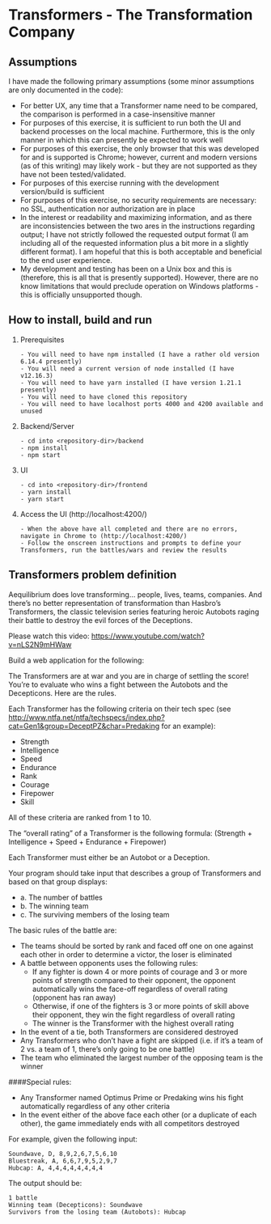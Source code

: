 # Transformers - The Transformation Company

## Assumptions

I have made the following primary assumptions (some minor assumptions are only documented in the code):

- For better UX, any time that a Transformer name need to be compared, the comparison is performed in a case-insensitive manner
- For purposes of this exercise, it is sufficient to run both the UI and backend processes on the local machine.  Furthermore, this is the only manner in which this can presently be expected to work well
- For purposes of this exercise, the only browser that this was developed for and is supported is Chrome; however, current and modern versions (as of this writing) may likely work - but they are not supported as they have not been tested/validated.
- For purposes of this exercise running with the development version/build is sufficient
- For purposes of this exercise, no security requirements are necessary: no SSL, authentication nor authorization are in place
- In the interest or readability and maximizing information, and as there are inconsistencies between the two ares in the instructions regarding output; I have not strictly followed the requested output format (I am including all of the requested information plus a bit more in a slightly different format).  I am hopeful that this is both acceptable and beneficial to the end user experience.      
- My development and testing has been on a Unix box and this is (therefore, this is all that is presently supported).  However, there are no know limitations that would preclude operation on Windows platforms - this is officially unsupported though. 

## How to install, build and run

1. Prerequisites
    ```
   - You will need to have npm installed (I have a rather old version 6.14.4 presently)
   - You will need a current version of node installed (I have v12.16.3)
   - You will need to have yarn installed (I have version 1.21.1 presently)
   - You will need to have cloned this repository
   - You will need to have localhost ports 4000 and 4200 available and unused
    ```
2. Backend/Server
    ```
   - cd into <repository-dir>/backend 
   - npm install
   - npm start
    ```
3. UI
    ``` 
   - cd into <repository-dir>/frontend
   - yarn install
   - yarn start
    ```
4. Access the UI (http://localhost:4200/)
    ```
   - When the above have all completed and there are no errors, navigate in Chrome to (http://localhost:4200/) 
   - Follow the onscreen instructions and prompts to define your Transformers, run the battles/wars and review the results 
    ```   

## Transformers problem definition
Aequilibrium does love transforming... people, lives, teams, companies. And there’s no better
representation of transformation than Hasbro’s Transformers, the classic television series featuring
heroic Autobots raging their battle to destroy the evil forces of the Deceptions.

Please watch this video:
https://www.youtube.com/watch?v=nLS2N9mHWaw

Build a web application for the following:

The Transformers are at war and you are in charge of settling the score! You’re to evaluate who wins a
fight between the Autobots and the Decepticons. Here are the rules.

Each Transformer has the following criteria on their tech spec (see
http://www.ntfa.net/ntfa/techspecs/index.php?cat=Gen1&group=DeceptPZ&char=Predaking for an
example):
- Strength
- Intelligence
- Speed
- Endurance
- Rank
- Courage
- Firepower
- Skill

All of these criteria are ranked from 1 to 10.

The “overall rating” of a Transformer is the following formula:
(Strength + Intelligence + Speed + Endurance + Firepower)

Each Transformer must either be an Autobot or a Deception.

Your program should take input that describes a group of Transformers and based on that group
displays:
* a. The number of battles
* b. The winning team
* c. The surviving members of the losing team

The basic rules of the battle are:
- The teams should be sorted by rank and faced off one on one against each other in order to
determine a victor, the loser is eliminated
- A battle between opponents uses the following rules:
    - If any fighter is down 4 or more points of courage and 3 or more points of strength
compared to their opponent, the opponent automatically wins the face-off regardless of
overall rating (opponent has ran away)
    - Otherwise, if one of the fighters is 3 or more points of skill above their opponent, they win
the fight regardless of overall rating
    - The winner is the Transformer with the highest overall rating
- In the event of a tie, both Transformers are considered destroyed
- Any Transformers who don’t have a fight are skipped (i.e. if it’s a team of 2 vs. a team of 1, there’s
only going to be one battle)
- The team who eliminated the largest number of the opposing team is the winner

####Special rules:
- Any Transformer named Optimus Prime or Predaking wins his fight automatically regardless of
any other criteria
- In the event either of the above face each other (or a duplicate of each other), the game
immediately ends with all competitors destroyed

For example, given the following input:
```
Soundwave, D, 8,9,2,6,7,5,6,10
Bluestreak, A, 6,6,7,9,5,2,9,7
Hubcap: A, 4,4,4,4,4,4,4,4
```

The output should be:
```
1 battle
Winning team (Decepticons): Soundwave
Survivors from the losing team (Autobots): Hubcap
```
